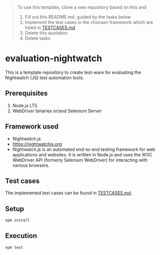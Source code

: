 > To use this template, clone a new repository based on this and
> 1. Fill out this README.md, guided by the tasks below
> 1. Implement the test cases in the choosen framework which are listed in [TESTCASES.md](TESTCASES.md)
> 1. Delete this quotation
> 1. Delete tasks

# evaluation-nightwatch


This is a template repository to create test-ware for evaluating the Nightwatch (JS) test automation tools.


## Prerequisites

1. Node.js LTS
2. WebDriver binaries or/and Selenium Server

## Framework used

- Nightwatch.js
- https://nightwatchjs.org
- Nightwatch.js is an automated end-to-end testing framework for web applications and websites. It is written in Node.js and uses the W3C WebDriver API (formerly Selenium WebDriver) for interacting with various browsers.

## Test cases

The implemented test cases can be found in [TESTCASES.md](TESTCASES.md).

## Setup

```bash
npm install
```

## Execution

```bash
npm test
```
